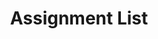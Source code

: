 ---
layout: page 
title: Assignment List
permalink: /synergy/assignments
search_exclude: true
show_reading_time: false 
---